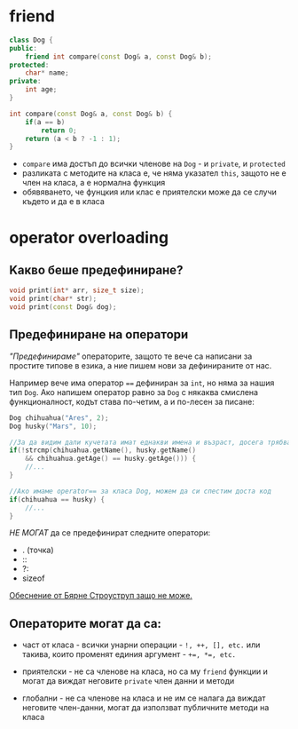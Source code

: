 # friend

```c++
class Dog {
public:
    friend int compare(const Dog& a, const Dog& b);
protected:
    char* name;
private:
    int age;
}

int compare(const Dog& a, const Dog& b) {
    if(a == b)
        return 0;
    return (a < b ? -1 : 1);
}
```
- `compare` има достъп до всички членове на `Dog` - и `private`, и `protected`
- разликата с методите на класа е, че няма указател `this`, защото не е член на класа, а е нормална функция
- обявяването, че фунцкия или клас е приятелски може да се случи където и да е в класа

# operator overloading
## Kакво беше предефиниране?
```c++
void print(int* arr, size_t size);
void print(char* str);
void print(const Dog& dog);
```

## Предефиниране на оператори
*"Предефинираме"* операторите, защото те вече са написани за простите типове в езика, а ние пишем нови за дефинираните от нас.

Например вече има оператор `==` дефиниран за `int`, но няма за нашия тип `Dog`. Ако напишем оператор равно за `Dog` с някаква смислена функционалност, кодът става по-четим, а и по-лесен за писане:

```c++
Dog chihuahua("Ares", 2);
Dog husky("Mars", 10);

//За да видим дали кучетата имат еднакви имена и възраст, досега трябваше да правим така:
if(!strcmp(chihuahua.getName(), husky.getName() 
    && chihuahua.getAge() == husky.getAge())) {
    //...
}

//Ако имаме operator== за класа Dog, можем да си спестим доста код
if(chihuahua == husky) {
    //...
}
```

*НЕ МОГАТ* да се предефинират следните оператори:
- . (точка) 
- :: 
- ?: 
- sizeof    

[Обеснение от Бярне Строуструп защо не може.](https://www.stroustrup.com/bs_faq2.html#overload-dot]) 

## Операторите могат да са:
- част от класа - всички унарни операции - `!, ++, [], etc.` или такива, които променят единия аргумент - `+=, *=, etc.` 

- приятелски - не са членове на класа, но са му `friend` функции и могат да виждат неговите `private` член данни и методи   

- глобални - не са членове на класа и не им се налага да виждат неговите член-данни, могат да използват публичните методи на класа

